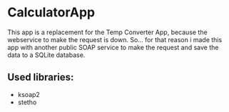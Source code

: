 # CalculatorApp

This app is a replacement for the Temp Converter App, because the webservice to make the request is down.
So... for that reason i made this app with another public SOAP service to make the request and save the data to a SQLite database.

## Used libraries:
- ksoap2
- stetho
